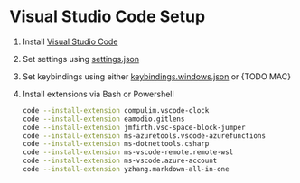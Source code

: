 # Visual Studio Code Setup

1. Install [Visual Studio Code](https://code.visualstudio.com/)

2. Set settings using [settings.json](settings.json)

3. Set keybindings using either [keybindings.windows.json](keybindings.windows.json) or {TODO MAC}

4. Install extensions via Bash or Powershell

   ```sh
   code --install-extension compulim.vscode-clock
   code --install-extension eamodio.gitlens
   code --install-extension jmfirth.vsc-space-block-jumper
   code --install-extension ms-azuretools.vscode-azurefunctions
   code --install-extension ms-dotnettools.csharp
   code --install-extension ms-vscode-remote.remote-wsl
   code --install-extension ms-vscode.azure-account
   code --install-extension yzhang.markdown-all-in-one
   ```
